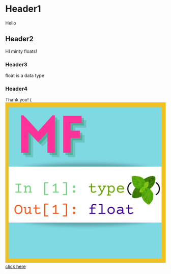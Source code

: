 # Header1
Hello
## Header2
HI minty floats!
### Header3
float is a data type
### Header4
Thank you!
(![](./PP.png)
[click here](https://www.spiced-academy.com/de)

